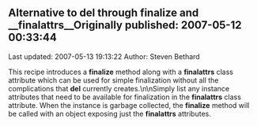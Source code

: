 ## Alternative to __del__ through __finalize__ and __finalattrs__Originally published: 2007-05-12 00:33:44 
Last updated: 2007-05-13 19:13:22 
Author: Steven Bethard 
 
This recipe introduces a __finalize__ method along with a __finalattrs__ class attribute which can be used for simple finalization without all the complications that __del__ currently creates.\n\nSimply list any instance attributes that need to be available for finalization in the __finalattrs__ class attribute. When the instance is garbage collected, the __finalize__ method will be called with an object exposing just the __finalattrs__ attributes.
